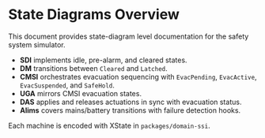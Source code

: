 # State Diagrams Overview

This document provides state-diagram level documentation for the safety system simulator.

- **SDI** implements idle, pre-alarm, and cleared states.
- **DM** transitions between `Cleared` and `Latched`.
- **CMSI** orchestrates evacuation sequencing with `EvacPending`, `EvacActive`, `EvacSuspended`, and `SafeHold`.
- **UGA** mirrors CMSI evacuation states.
- **DAS** applies and releases actuations in sync with evacuation status.
- **Alims** covers mains/battery transitions with failure detection hooks.

Each machine is encoded with XState in `packages/domain-ssi`.
